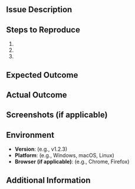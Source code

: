 ## Issue Description
<!-- Provide a clear and concise description of the issue. -->

## Steps to Reproduce
<!-- If this is a bug, list the steps to reproduce it. -->
1. 
2. 
3.

## Expected Outcome
<!-- What should happen when this issue occurs? -->

## Actual Outcome
<!-- What actually happens when this issue occurs? -->

## Screenshots (if applicable)
<!-- Add any screenshots that help explain the issue. -->

## Environment
- **Version**: (e.g., v1.2.3)
- **Platform**: (e.g., Windows, macOS, Linux)
- **Browser (if applicable)**: (e.g., Chrome, Firefox)

## Additional Information
<!-- Any additional context or information related to this issue. -->
